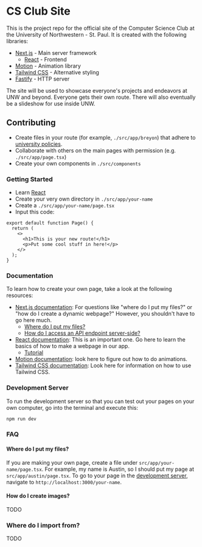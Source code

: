 # CS Club Site

This is the project repo for the official site of the Computer Science Club at
the University of Northwestern - St. Paul. It is created with the following
libraries:

- [Next.js](https://nextjs.org) - Main server framework
  - [React](https://react.dev) - Frontend
- [Motion](https://motion.dev) - Animation library
- [Tailwind CSS](https://tailwindcss.com) - Alternative styling
- [Fastify](https://fastify.dev/) - HTTP server

The site will be used to showcase everyone's projects and endeavors at UNW and
beyond. Everyone gets their own route. There will also eventually be a
slideshow for use inside UNW.

## Contributing

- Create files in your route (for example, `./src/app/breyon`) that adhere to
  [university
  policies](https://www.unwsp.edu/about-us/christian-values/declaration-of-christian-community/).
- Collaborate with others on the main pages with permission (e.g.
  `./src/app/page.tsx`)
- Create your own components in `./src/components`

### Getting Started

- Learn [React](https://react.dev)
- Create your very own directory in `./src/app/your-name`
- Create a `./src/app/your-name/page.tsx`
- Input this code:

```tsx
export default function Page() {
  return (
    <>
      <h1>This is your new route!</h1>
      <p>Put some cool stuff in here!</p>
    </>
  );
}
```

### Documentation

To learn how to create your own page, take a look at the following resources:

- [Next.js documentation](https://nextjs.org/docs): For questions like "where
  do I put my files?" or "how do I create a dynamic webpage?" However, you
  shouldn't have to go here much.
  - [Where do I put my
    files?](https://nextjs.org/docs/app/getting-started/layouts-and-pages)
  - [How do I access an API endpoint
    server-side?](https://nextjs.org/docs/app/building-your-application/data-fetching/fetching)
- [React documentation](https://react.dev/reference/react): This is an
  important one. Go here to learn the basics of how to make a webpage in our
  app.
  - [Tutorial](https://react.dev/reference/react)
- [Motion documentation](https://motion.dev/docs/react-quick-start): look here
  to figure out how to do animations.
- [Tailwind CSS
  documentation](https://tailwindcss.com/docs/styling-with-utility-classes):
  Look here for information on how to use Tailwind CSS.

### Development Server

To run the development server so that you can test out your pages on your own
computer, go into the terminal and execute this:

```bash
npm run dev
```

### FAQ

#### Where do I put my files?

If you are making your own page, create a file under
`src/app/your-name/page.tsx`. For example, my name is Austin, so I should put
my page at `src/app/austin/page.tsx`. To go to your page in the [development
server](#development-server), navigate to `http://localhost:3000/your-name`.

#### How do I create images?

TODO

### Where do I import from?

TODO
